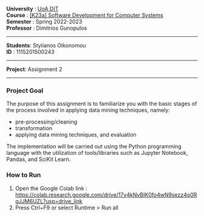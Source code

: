 **University** : [UoA DIT](https://www.di.uoa.gr/)  
**Course**     : [[K23a] Software Development for Computer Systems](https://www.di.uoa.gr/en/studies/undergraduate/263)  
**Semester**   : Spring 2022-2023  
**Professor**  : Dimitrios Gunopulos  
___   
**Students**: Stylianos Oikonomou  
**ID** : 1115201500243  
___  
**Project**: Assignment 2  
___  
### Project Goal
The purpose of this assignment is to familiarize you with the basic stages of the process involved in applying data mining techniques, namely: 
- pre-processing/cleaning
- transformation
- applying data mining techniques, and evaluation

The implementation will be carried out using the Python programming language with the utilization of tools/libraries such as Jupyter Notebook, Pandas, and SciKit Learn.

### How to Run
1. Open the Google Colab link : https://colab.research.google.com/drive/17y4kNvBIK0fo4wN9sezz4o0RqJJM6UZL?usp=drive_link
2. Press Ctrl+F9 or select Runtime > Run all
